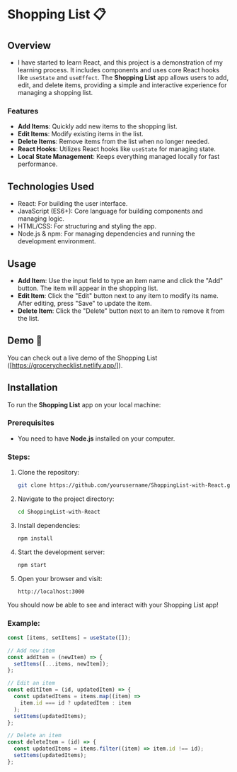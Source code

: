 # Shopping List 📋

## Overview
- I have started to learn React, and this project is a demonstration of my learning process. It includes components and uses core React hooks like `useState` and `useEffect`. The **Shopping List** app allows users to add, edit, and delete items, providing a simple and interactive experience for managing a shopping list.

### Features
- **Add Items**: Quickly add new items to the shopping list.
- **Edit Items**: Modify existing items in the list.
- **Delete Items**: Remove items from the list when no longer needed.
- **React Hooks**: Utilizes React hooks like `useState` for managing state.
- **Local State Management**: Keeps everything managed locally for fast performance.

## Technologies Used
- React: For building the user interface.
- JavaScript (ES6+): Core language for building components and managing logic.
- HTML/CSS: For structuring and styling the app.
- Node.js & npm: For managing dependencies and running the development environment.

## Usage
- **Add Item**: Use the input field to type an item name and click the "Add" button. The item will appear in the shopping list.
- **Edit Item**: Click the "Edit" button next to any item to modify its name. After editing, press "Save" to update the item.
- **Delete Item**: Click the "Delete" button next to an item to remove it from the list.

## Demo 🔗
You can check out a live demo of the Shopping List ([https://grocerychecklist.netlify.app/]).

## Installation
To run the **Shopping List** app on your local machine:

### Prerequisites

- You need to have **Node.js** installed on your computer.

### Steps:

1. Clone the repository:
   ```bash
   git clone https://github.com/yourusername/ShoppingList-with-React.git
   ```

2. Navigate to the project directory:
   ```bash
   cd ShoppingList-with-React
   ```

3. Install dependencies:
   ```bash
   npm install
   ```

4. Start the development server:
   ```bash
   npm start
   ```

5. Open your browser and visit:
   ```
   http://localhost:3000
   ```

You should now be able to see and interact with your Shopping List app!

### Example:

```javascript
const [items, setItems] = useState([]);

// Add new item
const addItem = (newItem) => {
  setItems([...items, newItem]);
};

// Edit an item
const editItem = (id, updatedItem) => {
  const updatedItems = items.map((item) =>
    item.id === id ? updatedItem : item
  );
  setItems(updatedItems);
};

// Delete an item
const deleteItem = (id) => {
  const updatedItems = items.filter((item) => item.id !== id);
  setItems(updatedItems);
};
```
